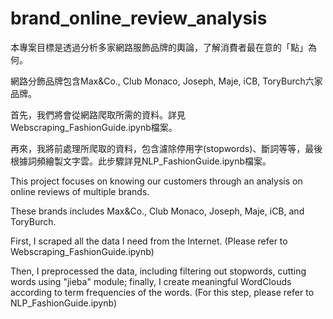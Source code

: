 # brand_online_review_analysis

本專案目標是透過分析多家網路服飾品牌的輿論，了解消費者最在意的「點」為何。

網路分飾品牌包含Max&amp;Co., Club Monaco, Joseph, Maje, iCB, ToryBurch六家品牌。

首先，我們將會從網路爬取所需的資料。詳見Webscraping_FashionGuide.ipynb檔案。

再來，我將前處理所爬取的資料，包含濾除停用字(stopwords)、斷詞等等，最後根據詞頻繪製文字雲。此步驟詳見NLP_FashionGuide.ipynb檔案。

This project focuses on knowing our customers through an analysis on online reviews of multiple brands.

These brands includes Max&amp;Co., Club Monaco, Joseph, Maje, iCB, and ToryBurch.

First, I scraped all the data I need from the Internet. (Please refer to Webscraping_FashionGuide.ipynb)

Then, I preprocessed the data, including filtering out stopwords, cutting words using "jieba" module; finally, I create meaningful WordClouds according to term frequencies of the words. (For this step, please refer to NLP_FashionGuide.ipynb)
